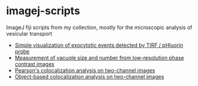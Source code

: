 # imagej-scripts
ImageJ fiji scripts from my collection, mostly for the microscopic analysis of vesicular transport

* <a href="https://github.com/VojtechDostal/imagej-scripts/blob/main/visualisation%20of%20exocytotic%20events">Simple visualization of exocytotic events detected by TIRF / pHluorin probe</a>
* <a href="https://github.com/VojtechDostal/imagej-scripts/blob/main/vacuole%20size%20and%20number">Measurement of vacuole size and number from low-resolution phase contrast images</a>
* <a href="https://github.com/VojtechDostal/imagej-scripts/blob/main/pearson-colocalization">Pearson's colocalization analysis on two-channel images</a>
* <a href="https://github.com/VojtechDostal/imagej-scripts/blob/main/pearson-colocalization">Object-based colocalization analysis on two-channel images</a>
